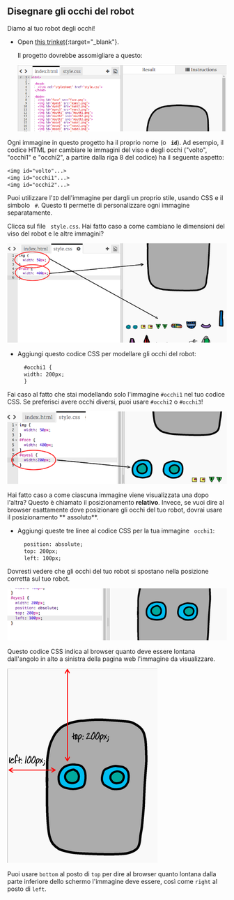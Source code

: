 ## Disegnare gli occhi del robot

Diamo al tuo robot degli occhi!

+ Open [this trinket](http://jumpto.cc/web-robot){:target="_blank"}.
    
    Il progetto dovrebbe assomigliare a questo:
    
    ![screenshot](images/robot-starter.png)

Ogni immagine in questo progetto ha il proprio nome (o **` id`**). Ad esempio, il codice HTML per cambiare le immagini del viso e degli occhi ("volto", "occhi1" e "occhi2", a partire dalla riga 8 del codice) ha il seguente aspetto:

    <img id="volto"...>
    <img id="occhi1"...>
    <img id="occhi2"...>
    

Puoi utilizzare l'`ID` dell'immagine per dargli un proprio stile, usando CSS e il simbolo ` #`. Questo ti permette di personalizzare ogni immagine separatamente.

Clicca sul file ` style.css`. Hai fatto caso a come cambiano le dimensioni del viso del robot e le altre immagini?

![screenshot](images/robot-id.png)

+ Aggiungi questo codice CSS per modellare gli occhi del robot:
    
        #occhi1 {
        width: 200px;
        }
        

Fai caso al fatto che stai modellando solo l'immagine `#occhi1` nel tuo codice CSS. Se preferisci avere occhi diversi, puoi usare `#occhi2` o `#occhi3`!

![screenshot](images/robot-eyes-width.png)

Hai fatto caso a come ciascuna immagine viene visualizzata una dopo l'altra? Questo è chiamato il posizionamento **relativo**. Invece, se vuoi dire al browser esattamente dove posizionare gli occhi del tuo robot, dovrai usare il posizionamento ** assoluto**.

+ Aggiungi queste tre linee al codice CSS per la tua immagine ` occhi1`:
    
        position: absolute;
        top: 200px;
        left: 100px;
        

Dovresti vedere che gli occhi del tuo robot si spostano nella posizione corretta sul tuo robot.

![screenshot](images/robot-eyes-position.png)

Questo codice CSS indica al browser quanto deve essere lontana dall'angolo in alto a sinistra della pagina web l'immagine da visualizzare.

![screenshot](images/robot-eyes-position2.png)

Puoi usare `bottom` al posto di `top` per dire al browser quanto lontana dalla parte inferiore dello schermo l'immagine deve essere, così come `right` al posto di `left`.